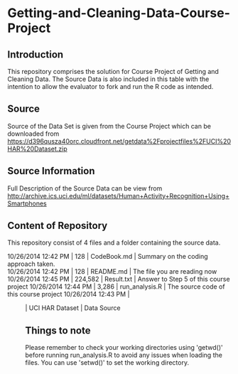 Getting-and-Cleaning-Data-Course-Project
========================================

Introduction
------------
This repository comprises the solution for Course Project of Getting and Cleaning Data.  The Source Data is also included in this table with the intention to allow the evaluator to fork and run the R code as intended. 

Source
------
Source of the Data Set is given from the Course Project which can be downloaded from https://d396qusza40orc.cloudfront.net/getdata%2Fprojectfiles%2FUCI%20HAR%20Dataset.zip

Source Information
------------------
Full Description of the Source Data can be view from http://archive.ics.uci.edu/ml/datasets/Human+Activity+Recognition+Using+Smartphones

Content of Repository
---------------------
This repository consist of 4 files and a folder containing the source data.

10/26/2014  12:42 PM |      128 | CodeBook.md     | Summary on the coding approach taken.   
10/26/2014  12:42 PM |      128 | README.md       | The file you are reading now
10/26/2014  12:45 PM |  224,582 | Result.txt      | Answer to Step 5 of this course project
10/26/2014  12:44 PM |    3,286 | run_analysis.R  | The source code of this course project
10/26/2014  12:43 PM |    <DIR> | UCI HAR Dataset | Data Source

Things to note
--------------
Please remember to check your working directories using 'getwd()' before running run_analysis.R to avoid any issues when loading the files.  You can use 'setwd()' to set the working directory.

